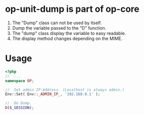 op-unit-dump is part of op-core
===

 1. The "Dump" class can not be used by itself.
 2. Dump the variable passed to the "D" function.
 3. The "dump" class display the variable to easy readable.
 4. The display method changes depending on the MIME.

# Usage

```php
<?php
//	...
namespace OP;

//	Set admin IP-Address. (Localhost is always admin.)
Env::Set( Env::_ADMIN_IP_, '192.168.0.1' );

//	Do Dump.
D($_SESSION);
```
